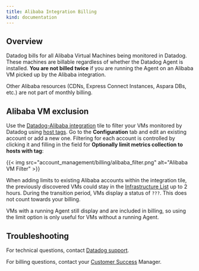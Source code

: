 ```yaml
---
title: Alibaba Integration Billing
kind: documentation
---
```


## Overview

Datadog bills for all Alibaba Virtual Machines being monitored in Datadog. These machines are billable regardless of whether the Datadog Agent is installed. **You are not billed twice** if you are running the Agent on an Alibaba VM picked up by the Alibaba integration.

Other Alibaba resources (CDNs, Express Connect Instances, Aspara DBs, etc.) are not part of monthly billing.

## Alibaba VM exclusion

Use the [Datadog-Alibaba integration][1] tile to filter your VMs monitored by Datadog using [host tags][2]. Go to the **Configuration** tab and edit an existing account or add a new one. Filtering for each account is controlled by clicking it and filling in the field for **Optionally limit metrics collection to hosts with tag**:

{{< img src="account_management/billing/alibaba_filter.png" alt="Alibaba VM Filter" >}}

When adding limits to existing Alibaba accounts within the integration tile, the previously discovered VMs could stay in the [Infrastructure List][3] up to 2 hours. During the transition period, VMs display a status of `???`. This does not count towards your billing.

VMs with a running Agent still display and are included in billing, so using the limit option is only useful for VMs without a running Agent.

## Troubleshooting

For technical questions, contact [Datadog support][4].

For billing questions, contact your [Customer Success][5] Manager.

[1]: https://app.datadoghq.com/account/settings#integrations/alibaba-cloud
[2]: /getting_started/getting_started/tagging/using_tags/#integrations
[3]: /infrastructure/
[4]: /help/
[5]: mailto:success@datadoghq.com

